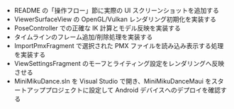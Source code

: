 - README の「操作フロー」節に実際の UI スクリーンショットを追加する
- ViewerSurfaceView の OpenGL/Vulkan レンダリング初期化を実装する
- PoseController での正確な IK 計算とモデル反映を実装する
- タイムラインのフレーム追加/削除処理を実装する
- ImportPmxFragment で選択された PMX ファイルを読み込み表示する処理を実装する
- ViewSettingsFragment のモーフとライティング設定をレンダリングへ反映させる
- MiniMikuDance.sln を Visual Studio で開き、MiniMikuDanceMaui をスタートアッププロジェクトに設定して Android デバイスへのデプロイを確認する
